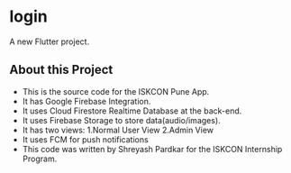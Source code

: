 # login

A new Flutter project.

## About this Project

- This is the source code for the ISKCON Pune App.
- It has Google Firebase Integration.
- It uses Cloud Firestore Realtime Database at the back-end.
- It uses Firebase Storage to store data(audio/images).
- It has two views: 
           1.Normal User View
           2.Admin View
- It uses FCM for push notifications
- This code was written by Shreyash Pardkar for the ISKCON Internship Program.
